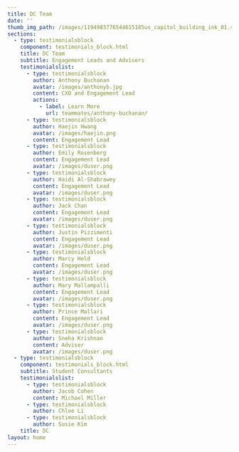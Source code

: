 ```yaml
---
title: DC Team
date: ''
thumb_img_path: /images/1194983776544615185us_capitol_building_ink_01.svg.med.png
sections:
  - type: testimonialsblock
    component: testimonials_block.html
    title: DC Team
    subtitle: Engagement Leads and Advisers
    testimonialslist:
      - type: testimonialsblock
        author: Anthony Buchanan
        avatar: /images/anthonyb.jpg
        content: CXO and Engagement Lead
        actions:
          - label: Learn More
            url: teammates/anthony-buchanan/
      - type: testimonialsblock
        author: Haejin Hwang
        avatar: /images/haejin.png
        content: Engagement Lead
      - type: testimonialsblock
        author: Emily Rosenberg
        content: Engagement Lead
        avatar: /images/duser.png
      - type: testimonialsblock
        author: Haidi Al-Shabrawey
        content: Engagement Lead
        avatar: /images/duser.png
      - type: testimonialsblock
        author: Jack Chan
        content: Engagement Lead
        avatar: /images/duser.png
      - type: testimonialsblock
        author: Justin Pizzimenti
        content: Engagement Lead
        avatar: /images/duser.png
      - type: testimonialsblock
        author: Marcy Held
        content: Engagement Lead
        avatar: /images/duser.png
      - type: testimonialsblock
        author: Mary Mallampalli
        content: Engagement Lead
        avatar: /images/duser.png
      - type: testimonialsblock
        author: Prince Mallari
        content: Engagement Lead
        avatar: /images/duser.png
      - type: testimonialsblock
        author: Sneha Krishnan
        content: Adviser
        avatar: /images/duser.png
  - type: testimonialsblock
    component: testimonials_block.html
    subtitle: Student Consultants
    testimonialslist:
      - type: testimonialsblock
        author: Jacob Cohen
        content: Michael Miller
      - type: testimonialsblock
        author: Chloe Li
      - type: testimonialsblock
        author: Susie Kim
    title: DC
layout: home
---
```

